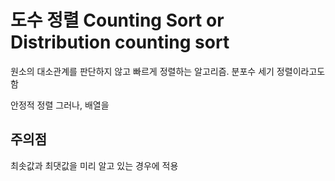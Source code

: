 # 도수 정렬  Counting Sort or Distribution counting sort

원소의 대소관계를 판단하지 않고 빠르게 정렬하는 알고리즘. 분포수 세기 정렬이라고도함

안정적 정렬
그러나, 배열을 

## 주의점

최솟값과 최댓값을 미리 알고 있는 경우에 적용
